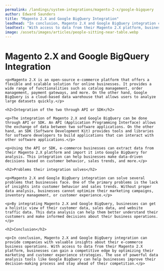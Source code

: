 ```yaml
---
permalink: /landings/system-integrations/magento-2-x/google-bigquery
author: Edward Saunders
title: "Magento 2.X and Google BigQuery Integration"
leadhead: "In conclusion, Magento 2.X and Google BigQuery integration can provide companies with valuable insights about their e-commerce business operations"
leadtext: "With access to data from their Magento 2.X platform, businesses can gain a competitive edge by optimizing their marketing and customer experience strategies. The use of powerful data analysis tools like Google BigQuery can help businesses improve their decision-making process and stay ahead of their competition."
image: /assets/images/articles/people-sitting-near-table.webp
---
```

<div class="arttext">
	<h1>Magento 2.X and Google BigQuery Integration</h1>

	<p>Magento 2.X is an open-source e-commerce platform that offers a flexible and scalable solution for online businesses. It provides a wide range of functionalities such as catalog management, order management, payment gateways, and more. On the other hand, Google BigQuery is a cloud-based data warehouse that allows users to analyze large datasets quickly.</p>

	<h2>Integration of the two through API or SDK</h2>

	<p>The integration of Magento 2.X and Google BigQuery can be done through API or SDK. An API (Application Programming Interface) allows the exchange of data between two software applications. On the other hand, an SDK (Software Development Kit) provides tools and libraries for software developers to build applications that can interact with other software applications.</p>

	<p>Using the API or SDK, e-commerce businesses can extract data from their Magento 2.X platform and import it into Google BigQuery for analysis. This integration can help businesses make data-driven decisions based on customer behavior, sales trends, and more.</p>

	<h2>Problems their integration solves</h2>

	<p>Magento 2.X and Google BigQuery integration can solve several problems that businesses face. One of the primary problems is the lack of insights into customer behavior and sales trends. Without proper data analysis, businesses cannot optimize their marketing campaigns, inventory management, or customer experience.</p>

	<p>By integrating Magento 2.X and Google BigQuery, businesses can get a holistic view of their customer data, sales data, and website traffic data. This data analysis can help them better understand their customers and make informed decisions about their business operations.</p>

	<h2>Conclusion</h2>

	<p>In conclusion, Magento 2.X and Google BigQuery integration can provide companies with valuable insights about their e-commerce business operations. With access to data from their Magento 2.X platform, businesses can gain a competitive edge by optimizing their marketing and customer experience strategies. The use of powerful data analysis tools like Google BigQuery can help businesses improve their decision-making process and stay ahead of their competition.</p>

</div>